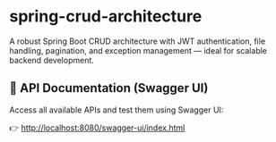 # spring-crud-architecture
A robust Spring Boot CRUD architecture with JWT authentication, file handling, pagination, and exception management — ideal for scalable backend development.


## 📘 API Documentation (Swagger UI)

Access all available APIs and test them using Swagger UI:

👉 [http://localhost:8080/swagger-ui/index.html](http://localhost:8080/swagger-ui/index.html)

